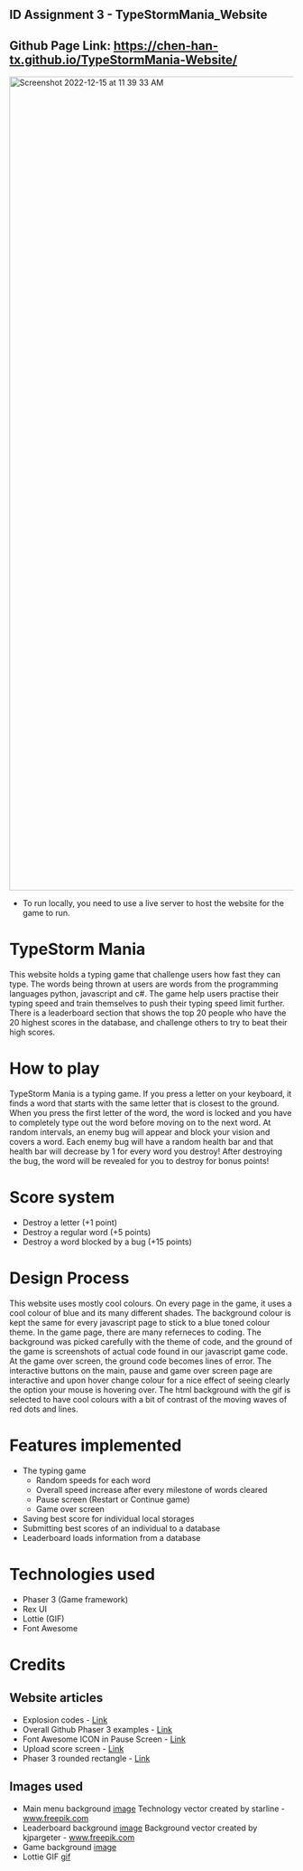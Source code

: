 ## ID Assignment 3 - TypeStormMania_Website
## Github Page Link: https://chen-han-tx.github.io/TypeStormMania-Website/

<img width="1440" alt="Screenshot 2022-12-15 at 11 39 33 AM" src="https://user-images.githubusercontent.com/73086331/207767032-9a080636-e5f5-4c01-8316-142661b99ac4.png">

* To run locally, you need to use a live server to host the website for the game to run.

# TypeStorm Mania
This website holds a typing game that challenge users how fast they can type. The words being thrown at users are words from the programming languages python, javascript and c#. The game help users practise their typing speed and train themselves to push their typing speed limit further. There is a leaderboard section that shows the top 20 people who have the 20 highest scores in the database, and challenge others to try to beat their high scores.

# How to play
TypeStorm Mania is a typing game. If you press a letter on your keyboard, it finds a word that starts with the same letter that is closest to the ground. When you press the first letter of the word, the word is locked and you have to completely type out the word before moving on to the next word. At random intervals, an enemy bug will appear and block your vision and covers a word. Each enemy bug will have a random health bar and that health bar will decrease by 1 for every word you destroy! After destroying the bug, the word will be revealed for you to destroy for bonus points!

# Score system
- Destroy a letter (+1 point)
- Destroy a regular word (+5 points)
- Destroy a word blocked by a bug (+15 points)

# Design Process
This website uses mostly cool colours. On every page in the game, it uses a cool colour of blue and its many different shades. The background colour is kept the same for every javascript page to stick to a blue toned colour theme. In the game page, there are many referneces to coding. The background was picked carefully with the theme of code, and the ground of the game is screenshots of actual code found in our javascript game code. At the game over screen, the ground code becomes lines of error. The interactive buttons on the main, pause and game over screen page are interactive and upon hover change colour for a nice effect of seeing clearly the option your mouse is hovering over. The html background with the gif is selected to have cool colours with a bit of contrast of the moving waves of red dots and lines.

# Features implemented
- The typing game
    - Random speeds for each word
    - Overall speed increase after every milestone of words cleared
    - Pause screen (Restart or Continue game)
    - Game over screen
- Saving best score for individual local storages
- Submitting best scores of an individual to a database
- Leaderboard loads information from a database

# Technologies used
- Phaser 3 (Game framework)
- Rex UI
- Lottie (GIF)
- Font Awesome

# Credits
## Website articles
- Explosion codes - [Link](https://phaser.io/examples/v3/view/game-objects/particle-emitter/explode-test)
- Overall Github Phaser 3 examples - [Link](https://github.com/photonstorm/phaser3-examples/blob/master/public)
- Font Awesome ICON in Pause Screen - [Link](https://www.emanueleferonato.com/2021/01/01/add-font-awesome-icons-to-your-html5-games-powered-by-phaser-thanks-to-its-dom-support/)
- Upload score screen - [Link](https://github.com/photonstorm/phaser3-examples/blob/master/public/assets/text/loginform.html)
- Phaser 3 rounded rectangle - [Link](https://phaser.io/examples/v3/view/game-objects/graphics/fill-rounded-rectangle)


## Images used
- Main menu background [image](https://www.freepik.com/vectors/technology) Technology vector created by starline - www.freepik.com
- Leaderboard background [image](https://www.freepik.com/vectors/background) Background vector created by kjpargeter - www.freepik.com
- Game background [image](https://dribbble.com/shots/10465923-Stream-of-binary-code-design-vector)
- Lottie GIF [gif](https://lottiefiles.com/21482-square-grid-background-loop)
